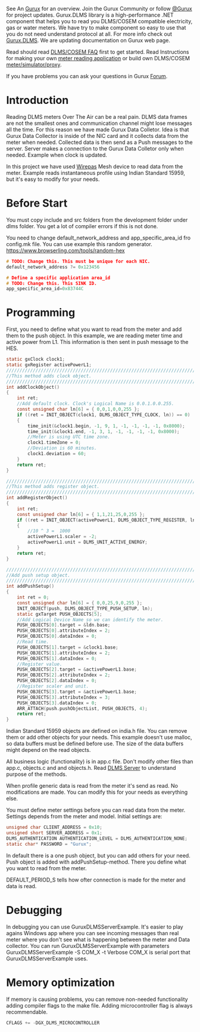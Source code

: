 See An [Gurux](http://www.gurux.org/ "Gurux") for an overview.
Join the Gurux Community or follow [@Gurux](https://twitter.com/guruxorg "@Gurux") for project updates.
Gurux.DLMS library is a high-performance .NET component that helps you to read you DLMS/COSEM compatible electricity, gas or water meters. We have try to make component so easy to use that you do not need understand protocol at all.
For more info check out [Gurux.DLMS](http://www.gurux.fi/index.php?q=Gurux.DLMS "Gurux.DLMS").
We are updating documentation on Gurux web page. 

Read should read [DLMS/COSEM FAQ](http://www.gurux.org/index.php?q=DLMSCOSEMFAQ) first to get started. Read Instructions for making your own [meter reading application](http://www.gurux.org/index.php?q=DLMSIntro) or build own 
DLMS/COSEM [meter/simulator/proxy](http://www.gurux.org/index.php?q=OwnDLMSMeter).

If you have problems you can ask your questions in Gurux [Forum](http://www.gurux.org/forum).

Introduction
=========================== 
Reading DLMS meters Over The Air can be a real pain. DLMS data frames are not the smallest ones and communication channel might lose messages all the time. For this reason we have made Gurux Data Colletor. Idea is that Gurux Data Collector is inside of the NIC card and it collects data from the meter when needed. Collected data is then send as a Push messages to the server. Server makes a connection to the Gurux Data Colletor only when needed. Example when clock is updated.

In this project we have used [Wirepas](https://wirepas.com/ "Wirepas") Mesh device to read data from the meter. Example reads instantaneous profile using Indian Standard 15959, but it's easy to modify for your needs.

Before Start
=========================== 
You must copy include and src folders from the development folder under dlms folder. You get a lot of compiler errors if this is not done.

You need to change default_network_address and app_specific_area_id fro config.mk file.
You can use example this random generator. https://www.browserling.com/tools/random-hex
```C
# TODO: Change this. This must be unique for each NIC.
default_network_address ?= 0x123456

# Define a specific application area_id
# TODO: Change this. This SINK ID.
app_specific_area_id=0x83744C
```
Programming
=========================== 

First, you need to define what you want to read from the meter and add them to the push object. In this example, we are reading meter time and active power from L1. This information is then sent in push message to the HES.

```C
static gxClock clock1;
static gxRegister activePowerL1;
///////////////////////////////////////////////////////////////////////
//This method adds clock object.
///////////////////////////////////////////////////////////////////////
int addClockObject()
{
    int ret;
    //Add default clock. Clock's Logical Name is 0.0.1.0.0.255.
    const unsigned char ln[6] = { 0,0,1,0,0,255 };
    if ((ret = INIT_OBJECT(clock1, DLMS_OBJECT_TYPE_CLOCK, ln)) == 0)
    {
        time_init(&clock1.begin, -1, 9, 1, -1, -1, -1, -1, 0x8000);
        time_init(&clock1.end, -1, 3, 1, -1, -1, -1, -1, 0x8000);
        //Meter is using UTC time zone.
        clock1.timeZone = 0;
        //Deviation is 60 minutes.
        clock1.deviation = 60;
    }
    return ret;
}

///////////////////////////////////////////////////////////////////////
//This method adds register object.
///////////////////////////////////////////////////////////////////////
int addRegisterObject()
{
    int ret;
    const unsigned char ln[6] = { 1,1,21,25,0,255 };
    if ((ret = INIT_OBJECT(activePowerL1, DLMS_OBJECT_TYPE_REGISTER, ln)) == 0)
    {
        //10 ^ 3 =  1000
        activePowerL1.scaler = -2;
        activePowerL1.unit = DLMS_UNIT_ACTIVE_ENERGY;
    }
    return ret;
}

///////////////////////////////////////////////////////////////////////
//Add push setup object.
///////////////////////////////////////////////////////////////////////
int addPushSetup()
{
    int ret = 0;
    const unsigned char ln[6] = { 0,0,25,9,0,255 };
    INIT_OBJECT(push, DLMS_OBJECT_TYPE_PUSH_SETUP, ln);
    static gxTarget PUSH_OBJECTS[5];
    //Add Logical Device Name so we can identify the meter.
    PUSH_OBJECTS[0].target = &ldn.base;
    PUSH_OBJECTS[0].attributeIndex = 2;
    PUSH_OBJECTS[0].dataIndex = 0;
    //Read time.
    PUSH_OBJECTS[1].target = &clock1.base;
    PUSH_OBJECTS[1].attributeIndex = 2;
    PUSH_OBJECTS[1].dataIndex = 0;
    //Register value.
    PUSH_OBJECTS[2].target = &activePowerL1.base;
    PUSH_OBJECTS[2].attributeIndex = 2;
    PUSH_OBJECTS[2].dataIndex = 0;
    //Register scaler and unit.
    PUSH_OBJECTS[3].target = &activePowerL1.base;
    PUSH_OBJECTS[3].attributeIndex = 3;
    PUSH_OBJECTS[3].dataIndex = 0;
    ARR_ATTACH(push.pushObjectList, PUSH_OBJECTS, 4);
    return ret;
}
```

Indian Standard 15959 objects are defined on india.h file. You can remove them or add other objects for your needs.
This example doesn't use malloc, so data buffers must be defined before use. The size of the data buffers might depend on the read objects.

All business logic (functionality) is in app.c file. Don't modify other files than app.c, objects.c and and objects.h.
Read [DLMS Server](https://www.gurux.fi/Gurux.DLMS.Server "DLMS Server") to understand purpose of the methods.

When profile generic data is read from the meter it's send as read. No modifications are made. You can modify this for your needs as everything else. 

You must define meter settings before you can read data from the meter. Settings depends from the meter and model.
Initial settings are:

```C
unsigned char CLIENT_ADDRESS = 0x10;
unsigned short SERVER_ADDRESS = 0x1;
DLMS_AUTHENTICATION AUTHENTICATION_LEVEL = DLMS_AUTHENTICATION_NONE;
static char* PASSWORD = "Gurux";
```

In default there is a one push object, but you can add others for your need. Push object is added with addPushSetup-method. There you define what you want to read from the meter.

DEFAULT_PERIOD_S tells how ofter connection is made for the meter and data is read.

Debugging
=========================== 
In debugging you can use GuruxDLMSServerExample. It's easier to play agains Windows app where you can see incoming messages than real meter where you don't see what is happening between the meter and Data collector. You can run GuruxDLMSServerExample with parameters GuruxDLMSServerExample -S COM_X -t Verbose
COM_X is serial port that GuruxDLMSServerExample uses.

Memory optimization
=========================== 
If memory is causing problems, you can remove non-needed functionality adding compiler flags to the make file.
Adding microcontroller flag is always recommendable.

```C
CFLAGS += -DGX_DLMS_MICROCONTROLLER
```




